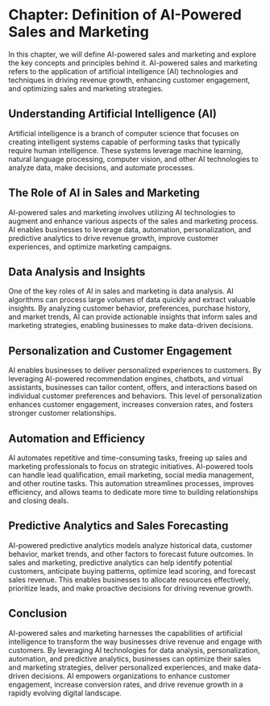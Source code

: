 Chapter: Definition of AI-Powered Sales and Marketing
=====================================================

In this chapter, we will define AI-powered sales and marketing and explore the key concepts and principles behind it. AI-powered sales and marketing refers to the application of artificial intelligence (AI) technologies and techniques in driving revenue growth, enhancing customer engagement, and optimizing sales and marketing strategies.

Understanding Artificial Intelligence (AI)
------------------------------------------

Artificial intelligence is a branch of computer science that focuses on creating intelligent systems capable of performing tasks that typically require human intelligence. These systems leverage machine learning, natural language processing, computer vision, and other AI technologies to analyze data, make decisions, and automate processes.

The Role of AI in Sales and Marketing
-------------------------------------

AI-powered sales and marketing involves utilizing AI technologies to augment and enhance various aspects of the sales and marketing process. AI enables businesses to leverage data, automation, personalization, and predictive analytics to drive revenue growth, improve customer experiences, and optimize marketing campaigns.

Data Analysis and Insights
--------------------------

One of the key roles of AI in sales and marketing is data analysis. AI algorithms can process large volumes of data quickly and extract valuable insights. By analyzing customer behavior, preferences, purchase history, and market trends, AI can provide actionable insights that inform sales and marketing strategies, enabling businesses to make data-driven decisions.

Personalization and Customer Engagement
---------------------------------------

AI enables businesses to deliver personalized experiences to customers. By leveraging AI-powered recommendation engines, chatbots, and virtual assistants, businesses can tailor content, offers, and interactions based on individual customer preferences and behaviors. This level of personalization enhances customer engagement, increases conversion rates, and fosters stronger customer relationships.

Automation and Efficiency
-------------------------

AI automates repetitive and time-consuming tasks, freeing up sales and marketing professionals to focus on strategic initiatives. AI-powered tools can handle lead qualification, email marketing, social media management, and other routine tasks. This automation streamlines processes, improves efficiency, and allows teams to dedicate more time to building relationships and closing deals.

Predictive Analytics and Sales Forecasting
------------------------------------------

AI-powered predictive analytics models analyze historical data, customer behavior, market trends, and other factors to forecast future outcomes. In sales and marketing, predictive analytics can help identify potential customers, anticipate buying patterns, optimize lead scoring, and forecast sales revenue. This enables businesses to allocate resources effectively, prioritize leads, and make proactive decisions for driving revenue growth.

Conclusion
----------

AI-powered sales and marketing harnesses the capabilities of artificial intelligence to transform the way businesses drive revenue and engage with customers. By leveraging AI technologies for data analysis, personalization, automation, and predictive analytics, businesses can optimize their sales and marketing strategies, deliver personalized experiences, and make data-driven decisions. AI empowers organizations to enhance customer engagement, increase conversion rates, and drive revenue growth in a rapidly evolving digital landscape.
